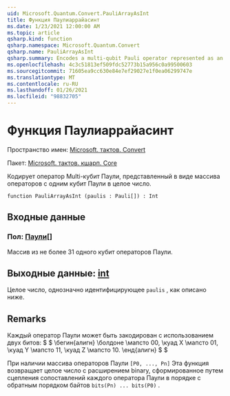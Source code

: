 ```yaml
---
uid: Microsoft.Quantum.Convert.PauliArrayAsInt
title: Функция Паулиаррайасинт
ms.date: 1/23/2021 12:00:00 AM
ms.topic: article
qsharp.kind: function
qsharp.namespace: Microsoft.Quantum.Convert
qsharp.name: PauliArrayAsInt
qsharp.summary: Encodes a multi-qubit Pauli operator represented as an array of single-qubit Pauli operators into an integer.
ms.openlocfilehash: 4c3c51813ef509fdc52773b15a956c0a99500603
ms.sourcegitcommit: 71605ea9cc630e84e7ef29027e1f0ea06299747e
ms.translationtype: MT
ms.contentlocale: ru-RU
ms.lasthandoff: 01/26/2021
ms.locfileid: "98832705"
---
```

# <a name="pauliarrayasint-function"></a>Функция Паулиаррайасинт

Пространство имен: [Microsoft. тактов. Convert](xref:Microsoft.Quantum.Convert)

Пакет: [Microsoft. тактов. кшарп. Core](https://nuget.org/packages/Microsoft.Quantum.QSharp.Core)


Кодирует оператор Multi-кубит Паули, представленный в виде массива операторов с одним кубит Паули в целое число.

```qsharp
function PauliArrayAsInt (paulis : Pauli[]) : Int
```


## <a name="input"></a>Входные данные

### <a name="paulis--pauli"></a>Пол: [Паули](xref:microsoft.quantum.lang-ref.pauli)[]

Массив из не более 31 одного кубит операторов Паули.



## <a name="output--int"></a>Выходные данные: [int](xref:microsoft.quantum.lang-ref.int)

Целое число, однозначно идентифицирующее `paulis` , как описано ниже.

## <a name="remarks"></a>Remarks

Каждый оператор Паули может быть закодирован с использованием двух битов: $ $ \бегин{алигн} \болдоне \мапсто 00, \куад X \мапсто 01, \куад Y \мапсто 11, \куад Z \мапсто 10.
\енд{алигн} $ $

При наличии массива операторов Паули `[P0, ..., Pn]` Эта функция возвращает целое число с расширением binary, сформированное путем сцепления сопоставлений каждого оператора Паули в порядке с обратным порядком байтов `bits(Pn) ... bits(P0)` .